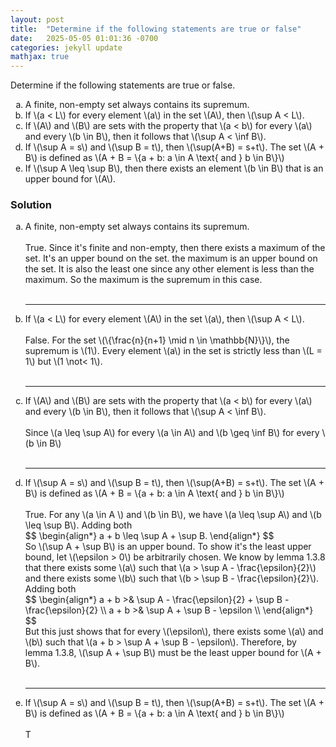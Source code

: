 ```yaml
---
layout: post
title:  "Determine if the following statements are true or false"
date:   2025-05-05 01:01:36 -0700
categories: jekyll update
mathjax: true
---
```

<div class="stmt">
Determine if the following statements are true or false.
<ol type="a">
<li>A finite, non-empty set always contains its supremum.</li>
<li>If \(a < L\) for every element \(a\) in the set \(A\), then \(\sup A < L\).</li>
<li>If \(A\) and \(B\) are sets with the property that \(a < b\) for every \(a\) and every \(b \in B\), then it follows that \(\sup A < \inf B\).</li>
<li>If \(\sup A = s\) and \(\sup B = t\), then \(\sup(A+B) = s+t\). The set \(A + B\) is defined as \(A + B = \{a + b: a \in A \text{ and } b \in B\}\)</li>
<li>If \(\sup A \leq \sup B\), then there exists an element \(b \in B\) that is an upper bound for \(A\).</li>
</ol>
</div>
<h3>Solution</h3>
<ol type="a">
	<!-------------------(a)---------------------->
<li>A finite, non-empty set always contains its supremum.
	<br><br>
	True. Since it's finite and non-empty, then there exists a maximum of the set. It's an upper bound on the set. the maximum is an upper bound on the set. It is also the least one since any other element is less than the maximum. So the maximum is the supremum in this case.
	<br><br>
</li>
<hr>
	<!-------------------(b)---------------------->
<li>If \(a < L\) for every element \(A\) in the set \(a\), then \(\sup A < L\).
	<br><br>
	False. For the set \(\{\frac{n}{n+1} \mid n \in \mathbb{N}\}\), the supremum is \(1\). Every element \(a\) in the set is strictly less than \(L = 1\) but \(1 \not< 1\).
	<br><br>
</li>
<hr>
	<!-------------------(c)---------------------->
<li>If \(A\) and \(B\) are sets with the property that \(a < b\) for every \(a\) and every \(b \in B\), then it follows that \(\sup A < \inf B\).
	<br><br>
	Since \(a \leq \sup A\) for every \(a \in A\) and \(b \geq \inf B\) for every \(b \in B\)
	<br><br>
</li>
<hr>
    <!-------------------(d)---------------------->
<li>If \(\sup A = s\) and \(\sup B = t\), then \(\sup(A+B) = s+t\). The set \(A + B\) is defined as \(A + B = \{a + b: a \in A \text{ and } b \in B\}\)
	<br><br>
	True. For any \(a \in A \) and \(b \in B\), we have \(a \leq \sup A\) and \(b \leq \sup B\). Adding both
	<div>
	$$
	\begin{align*}
	a + b \leq \sup A + \sup B.
	\end{align*}
	$$
	</div>
	So \(\sup A + \sup B\) is an upper bound. To show it's the least upper bound, let \(\epsilon > 0\) be arbitrarily chosen. We know by lemma 1.3.8 that there exists some \(a\) such that \(a > \sup A - \frac{\epsilon}{2}\) and there exists some \(b\) such that \(b > \sup B - \frac{\epsilon}{2}\). Adding both
	<div>
	$$
	\begin{align*}
	a + b >& \sup A - \frac{\epsilon}{2} + \sup B - \frac{\epsilon}{2}  \\
	a + b >& \sup A + \sup B - \epsilon  \\
	\end{align*}
	$$
	</div>
	But this just shows that for every \(\epsilon\), there exists some \(a\) and \(b\) such that \(a + b > \sup A + \sup B - \epsilon\). Therefore, by lemma 1.3.8, \(\sup A + \sup B\) must be the least upper bound for \(A + B\).
	<br><br>
</li>
<hr>
	<!-------------------(e)---------------------->
<li>If \(\sup A = s\) and \(\sup B = t\), then \(\sup(A+B) = s+t\). The set \(A + B\) is defined as \(A + B = \{a + b: a \in A \text{ and } b \in B\}\)
	<br><br>
	T
	<br><br>
</li>
</ol>




